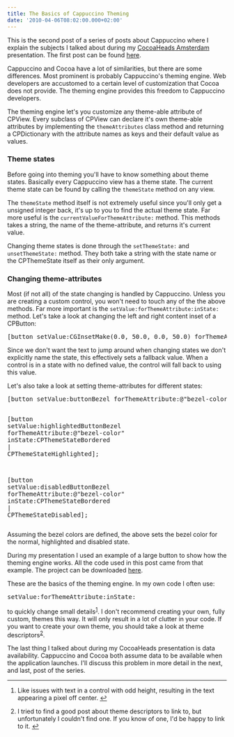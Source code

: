 ```yaml
---
title: The Basics of Cappuccino Theming
date: '2010-04-06T08:02:00.000+02:00'
---
```


<p>This is the second post of a series of posts about Cappuccino where I explain the subjects I talked about during my <a href="http://www.cocoaheads.nl">CocoaHeads Amsterdam</a> presentation. The first post can be found <a href="http://www.annema.me/blog/post/objective-j-explained-brtoll-free-bridges">here</a>.</p>
<p>Cappuccino and Cocoa have a lot of similarities, but there are some differences. Most prominent is probably Cappuccino's theming engine. Web developers are accustomed to a certain level of customization that Cocoa does not provide. The theming engine provides this freedom to Cappuccino developers. </p>
<p>The theming engine let's you customize any theme-able attribute of CPView. Every subclass of CPView can declare it's own theme-able attributes by implementing the <code>themeAttributes</code> class method and returning a CPDictionary with the attribute names as keys and their default value as values.</p>
<h3>Theme states</h3>
<p>Before going into theming you'll have to know something about theme states. Basically every Cappuccino view has a theme state. The current theme state can be found by calling the <code>themeState</code> method on any view.</p>
<p>The <code>themeState</code> method itself is not extremely useful since you'll only get a unsigned integer back, it's up to you to find the actual theme state. Far more useful is the <code>currentValueForThemeAttribute:</code> method. This methods takes a string, the name of the theme-attribute, and returns it's current value.</p>
<p>Changing theme states is done through the <code>setThemeState:</code> and <code>unsetThemeState:</code> method. They both take a string with the state name or the CPThemeState itself as their only argument.</p>
<h3>Changing theme-attributes</h3>
<p>Most (if not all) of the state changing is handled by Cappuccino. Unless you are creating a custom control, you won't need to touch any of the the above methods. Far more important is the <code>setValue:forThemeAttribute:inState:</code> method. Let's take a look at changing the left and right content inset of a CPButton:</p>
<div class="codehilite"><pre><span class="p">[</span><span class="n">button</span> <span class="n">setValue</span><span class="o">:</span><span class="nf">CGInsetMake</span><span class="p">(</span><span class="mf">0.0</span><span class="p">,</span> <span class="mf">50.0</span><span class="p">,</span> <span class="mf">0.0</span><span class="p">,</span> <span class="mf">50.0</span><span class="p">)</span> <span class="n">forThemeAttribute</span><span class="o">:</span><span class="s">@&quot;content-inset&quot;</span><span class="p">];</span>
</pre></div>

<p>Since we don't want the text to jump around when changing states we don't explicitly name the state, this effectively sets a fallback value. When a control is in a state with no defined value, the control will fall back to using this value. </p>
<p>Let's also take a look at setting theme-attributes for different states:</p>
<div class="codehilite"><pre><span class="p">[</span><span class="n">button</span> <span class="n">setValue</span><span class="o">:</span><span class="n">buttonBezel</span> <span class="n">forThemeAttribute</span><span class="o">:</span><span class="s">@&quot;bezel-color&quot;</span> <span class="n">inState</span><span class="o">:</span><span class="n">CPThemeStateBordered</span><span class="p">];</span>

<span class="p">\[</span><span class="n">button</span> <span class="n">setValue</span><span class="o">:</span><span class="n">highlightedButtonBezel</span> <span class="n">forThemeAttribute</span><span class="o">:</span><span class="s">@"bezel-color"</span> <span class="n">inState</span><span class="o">:</span><span class="n">CPThemeStateBordered</span> <span class="o">|</span> <span class="n">CPThemeStateHighlighted</span><span class="p">];</span>

<span class="p">\[</span><span class="n">button</span> <span class="n">setValue</span><span class="o">:</span><span class="n">disabledButtonBezel</span> <span class="n">forThemeAttribute</span><span class="o">:</span><span class="s">@"bezel-color"</span> <span class="n">inState</span><span class="o">:</span><span class="n">CPThemeStateBordered</span> <span class="o">|</span> <span class="n">CPThemeStateDisabled</span><span class="p">];</span> </pre></div>

<p>Assuming the bezel colors are defined, the above sets the bezel color for the normal, highlighted and disabled state.</p>
<p>During my presentation I used an example of a large button to show how the theming engine works. All the code used in this post came from that example. The project can be downloaded <a href="http://dl.dropbox.com/u/3415875/Blog/Cappuccino%20Theming/Theming%20Cappuccino%20-%20The%20Basics.zip">here</a>.</p>
<p>These are the basics of the theming engine. In my own code I often use:</p>
<div class="codehilite"><pre><span class="n">setValue</span><span class="o">:</span><span class="n">forThemeAttribute</span><span class="o">:</span><span class="n">inState</span><span class="o">:</span>
</pre></div>

<p>to quickly change small details<sup id="fnref:1"><a href="#fn:1" rel="footnote">1</a></sup>. I don't recommend creating your own, fully custom, themes this way. It will only result in a lot of clutter in your code. If you want to create your own theme, you should take a look at theme descriptors<sup id="fnref:2"><a href="#fn:2" rel="footnote">2</a></sup>.</p>
<p>The last thing I talked about during my CocoaHeads presentation is data availability. Cappuccino and Cocoa both assume data to be available when the application launches. I'll discuss this problem in more detail in the next, and last, post of the series.</p>
<div class="footnote">
<hr>
<ol>
<li id="fn:1">
<p>Like issues with text in a control with odd height, resulting in the text appearing a pixel off center.&#160;<a href="#fnref:1" rev="footnote" title="Jump back to footnote 1 in the text">&#8617;</a></p>
</li>
<li id="fn:2">
<p>I tried to find a good post about theme descriptors to link to, but unfortunately I couldn't find one. If you know of one, I'd be happy to link to it.&#160;<a href="#fnref:2" rev="footnote" title="Jump back to footnote 2 in the text">&#8617;</a></p>
</li>
</ol>
</div>
